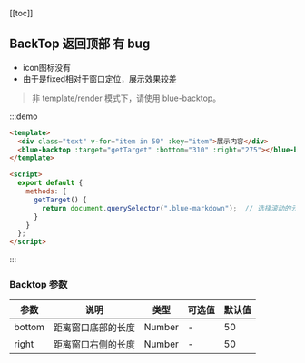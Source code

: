 [[toc]]

## BackTop 返回顶部 有 bug 
- icon图标没有
- 由于是fixed相对于窗口定位，展示效果较差

> 非 template/render 模式下，请使用 blue-backtop。

:::demo

```html
<template>
  <div class="text" v-for="item in 50" :key="item">展示内容</div>
  <blue-backtop :target="getTarget" :bottom="310" :right="275"></blue-backtop>
</template>

<script>
  export default {
    methods: {
      getTarget() {
        return document.querySelector(".blue-markdown");  // 选择滚动的元素
      }
    }
  };
</script>
```

:::

### Backtop 参数

| 参数                    | 说明            | 类型           | 可选值          | 默认值           |
| ------------------ | ------------ | ----------- | ------------ | ------------- |
| bottom                 | 距离窗口底部的长度 | Number    | -               | 50               |
| right                   | 距离窗口右侧的长度 | Number    | -               | 50               |

<script>
export default {
  methods: {
    getTarget() {
      return document.querySelector('.blue-markdown');
    }
  }
};
</script>
